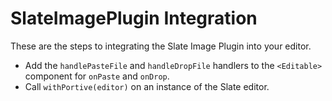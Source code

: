 # SlateImagePlugin Integration

These are the steps to integrating the Slate Image Plugin into your editor.

- Add the `handlePasteFile` and `handleDropFile` handlers to the `<Editable>` component for `onPaste` and `onDrop`.
- Call `withPortive(editor)` on an instance of the Slate editor.
